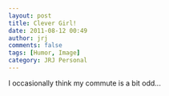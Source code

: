 ```yaml
---
layout: post
title: Clever Girl!
date: 2011-08-12 00:49
author: jrj
comments: false
tags: [Humor, Image]
category: JRJ Personal
---
```

I occasionally think my commute is a bit odd...
